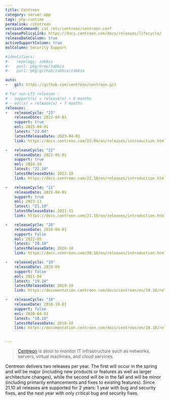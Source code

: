 ```yaml
---
title: Centreon
category: server-app
tags: php-runtime
permalink: /centreon
versionCommand: cat /etc/centreon/centreon.conf
releasePolicyLink: https://docs.centreon.com/docs/releases/lifecycle/
releaseDateColumn: true
activeSupportColumn: true
eolColumn: Security Support

#identifiers:
#-   repology: zabbix
#-   purl: pkg:brew/zabbix
#-   purl: pkg:github/zabbix/zabbix

auto:
-   git: https://github.com/centreon/centreon.git

# For non-LTS releases :
# - support(x) = release(x) + 6 months
# - eol(x) = release(x) + 7 months
releases:
-   releaseCycle: "23"
    releaseDate: 2023-04-01
    support: true
    eol: 2025-04-01
    latest: "23.04"
    latestReleaseDate: 2023-04-01 
    link: https://docs.centreon.com/23.04/en/releases/introduction.html

-   releaseCycle: "22"
    releaseDate: 2022-05-01
    support: true
    eol: 2024-10
    latest: "22.10"
    latestReleaseDate: 2022-10
    link: https://docs.centreon.com/22.10/en/releases/introduction.html

-   releaseCycle: "21"
    releaseDate: 2021-04-01
    support: true
    eol: 2023-11
    latest: "21.10"
    latestReleaseDate: 2021-11
    link: https://docs.centreon.com/21.10/en/releases/introduction.html

-   releaseCycle: "20"
    releaseDate: 2020-04-01
    support: false
    eol: 2022-05
    latest: "20.10"
    latestReleaseDate: 2020-10
    link: https://docs.centreon.com/20.10/en/releases/introduction.html

-   releaseCycle: "19"
    releaseDate: 2019-04
    support: false
    eol: 2021-04
    latest: "19.10"
    latestReleaseDate: 2019-10
    link: https://documentation.centreon.com/docs/centreon/en/19.10/release_notes/centreon-19.10/index.html

-   releaseCycle: "18"
    releaseDate: 2018-10-01
    support: false
    eol: 2020-04-01
    latest: "18.10"
    latestReleaseDate: 2018-10
    link: https://documentation.centreon.com/docs/centreon/en/18.10/release_notes/centreon-18.10/index.html


---
```


> [Centreon](https://docs.centreon.com/docs/getting-started/welcome/) is atool to monitor IT infrastructure
> such as networks, servers, virtual machines, and cloud services.

Centreon delivers two releases per year. The first will occur in the spring and will be major (including
new products or features as well as larger architecture changes), while the second will be in the fall
and will be minor (including primarily enhancements and fixes to existing features).
Since 21.10 all releases are supported for 2 years: 1 year with bug and security fixes,
and the next year with only critical bug and security fixes.
